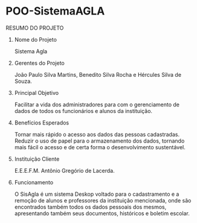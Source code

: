 # POO-SistemaAGLA

RESUMO DO PROJETO


1. Nome do Projeto

      Sistema Agla

2. Gerentes do Projeto

      João Paulo Silva Martins, Benedito Silva Rocha e Hércules Silva de Souza.

3. Principal Objetivo

      Facilitar a vida dos administradores para com o gerenciamento de dados de todos os funcionários e alunos da instituição.

4. Benefícios Esperados

      Tornar mais rápido o acesso aos dados das pessoas cadastradas.
      Reduzir o uso de papel para o armazenamento dos dados, tornando mais fácil o acesso e de certa forma o desenvolvimento sustentável.

5. Instituição Cliente

      E.E.E.F.M. Antônio Gregório de Lacerda.

6. Funcionamento

      O SisAgla é um sistema Deskop voltado para o cadastramento e a remoção de alunos e professores da instituição mencionada, onde são encontrados também todos os dados pessoais dos mesmos, apresentando também seus documentos, históricos e boletim escolar.
      
